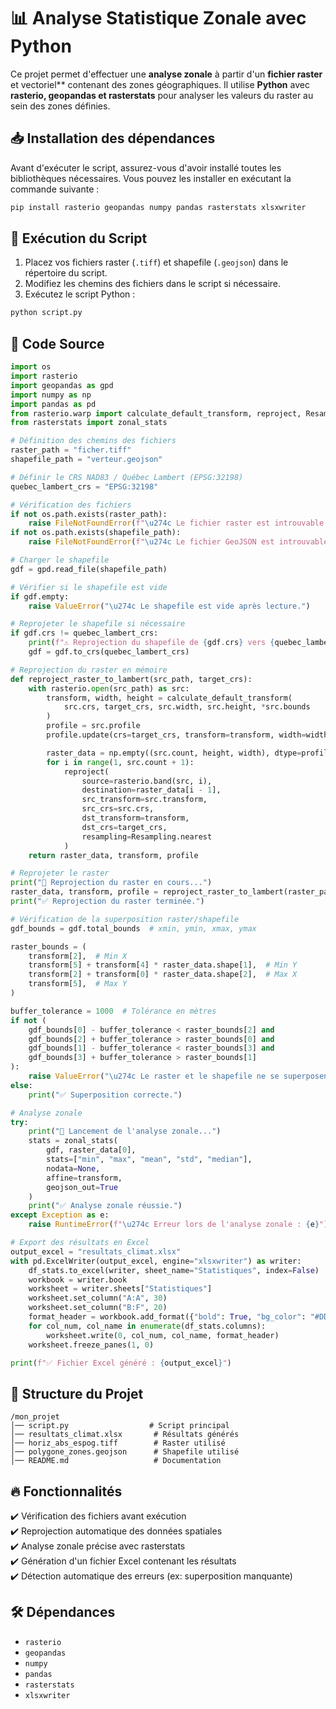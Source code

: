 # 📊 Analyse Statistique Zonale avec Python 

Ce projet permet d'effectuer une **analyse zonale** à partir d'un **fichier raster** et vectoriel** contenant des zones géographiques. Il utilise **Python** avec **rasterio, geopandas et rasterstats** pour analyser les valeurs du raster au sein des zones définies.

## 📥 Installation des dépendances

Avant d'exécuter le script, assurez-vous d'avoir installé toutes les bibliothèques nécessaires. Vous pouvez les installer en exécutant la commande suivante :

```bash
pip install rasterio geopandas numpy pandas rasterstats xlsxwriter
```

## 🚀 Exécution du Script

1. Placez vos fichiers raster (`.tiff`) et shapefile (`.geojson`) dans le répertoire du script.
2. Modifiez les chemins des fichiers dans le script si nécessaire.
3. Exécutez le script Python :

```bash
python script.py
```

## 📜 Code Source

```python
import os
import rasterio
import geopandas as gpd
import numpy as np
import pandas as pd
from rasterio.warp import calculate_default_transform, reproject, Resampling
from rasterstats import zonal_stats

# Définition des chemins des fichiers
raster_path = "ficher.tiff"
shapefile_path = "verteur.geojson"

# Définir le CRS NAD83 / Québec Lambert (EPSG:32198)
quebec_lambert_crs = "EPSG:32198"

# Vérification des fichiers
if not os.path.exists(raster_path):
    raise FileNotFoundError(f"\u274c Le fichier raster est introuvable : {raster_path}")
if not os.path.exists(shapefile_path):
    raise FileNotFoundError(f"\u274c Le fichier GeoJSON est introuvable : {shapefile_path}")

# Charger le shapefile
gdf = gpd.read_file(shapefile_path)

# Vérifier si le shapefile est vide
if gdf.empty:
    raise ValueError("\u274c Le shapefile est vide après lecture.")

# Reprojeter le shapefile si nécessaire
if gdf.crs != quebec_lambert_crs:
    print(f"⚠️ Reprojection du shapefile de {gdf.crs} vers {quebec_lambert_crs}...")
    gdf = gdf.to_crs(quebec_lambert_crs)

# Reprojection du raster en mémoire
def reproject_raster_to_lambert(src_path, target_crs):
    with rasterio.open(src_path) as src:
        transform, width, height = calculate_default_transform(
            src.crs, target_crs, src.width, src.height, *src.bounds
        )
        profile = src.profile
        profile.update(crs=target_crs, transform=transform, width=width, height=height)

        raster_data = np.empty((src.count, height, width), dtype=profile["dtype"])
        for i in range(1, src.count + 1):
            reproject(
                source=rasterio.band(src, i),
                destination=raster_data[i - 1],
                src_transform=src.transform,
                src_crs=src.crs,
                dst_transform=transform,
                dst_crs=target_crs,
                resampling=Resampling.nearest
            )
    return raster_data, transform, profile

# Reprojeter le raster
print("🔄 Reprojection du raster en cours...")
raster_data, transform, profile = reproject_raster_to_lambert(raster_path, quebec_lambert_crs)
print("✅ Reprojection du raster terminée.")

# Vérification de la superposition raster/shapefile
gdf_bounds = gdf.total_bounds  # xmin, ymin, xmax, ymax

raster_bounds = (
    transform[2],  # Min X
    transform[5] + transform[4] * raster_data.shape[1],  # Min Y
    transform[2] + transform[0] * raster_data.shape[2],  # Max X
    transform[5],  # Max Y
)

buffer_tolerance = 1000  # Tolérance en mètres
if not (
    gdf_bounds[0] - buffer_tolerance < raster_bounds[2] and
    gdf_bounds[2] + buffer_tolerance > raster_bounds[0] and
    gdf_bounds[1] - buffer_tolerance < raster_bounds[3] and
    gdf_bounds[3] + buffer_tolerance > raster_bounds[1]
):
    raise ValueError("\u274c Le raster et le shapefile ne se superposent pas (même avec tolérance).")
else:
    print("✅ Superposition correcte.")

# Analyse zonale
try:
    print("🔄 Lancement de l'analyse zonale...")
    stats = zonal_stats(
        gdf, raster_data[0],  
        stats=["min", "max", "mean", "std", "median"],
        nodata=None,
        affine=transform,  
        geojson_out=True
    )
    print("✅ Analyse zonale réussie.")
except Exception as e:
    raise RuntimeError(f"\u274c Erreur lors de l'analyse zonale : {e}")

# Export des résultats en Excel
output_excel = "resultats_climat.xlsx"
with pd.ExcelWriter(output_excel, engine="xlsxwriter") as writer:
    df_stats.to_excel(writer, sheet_name="Statistiques", index=False)
    workbook = writer.book
    worksheet = writer.sheets["Statistiques"]
    worksheet.set_column("A:A", 30)
    worksheet.set_column("B:F", 20)
    format_header = workbook.add_format({"bold": True, "bg_color": "#DDEBF7", "border": 1})
    for col_num, col_name in enumerate(df_stats.columns):
        worksheet.write(0, col_num, col_name, format_header)
    worksheet.freeze_panes(1, 0)

print(f"✅ Fichier Excel généré : {output_excel}")
```

## 📂 Structure du Projet

```
/mon_projet
│── script.py                  # Script principal
│── resultats_climat.xlsx       # Résultats générés
│── horiz_abs_espog.tiff        # Raster utilisé
│── polygone_zones.geojson      # Shapefile utilisé
│── README.md                   # Documentation
```

## 🔥 Fonctionnalités

✔️ Vérification des fichiers avant exécution  
✔️ Reprojection automatique des données spatiales  
✔️ Analyse zonale précise avec rasterstats  
✔️ Génération d'un fichier Excel contenant les résultats  
✔️ Détection automatique des erreurs (ex: superposition manquante)  

## 🛠 Dépendances

- `rasterio`
- `geopandas`
- `numpy`
- `pandas`
- `rasterstats`
- `xlsxwriter`

